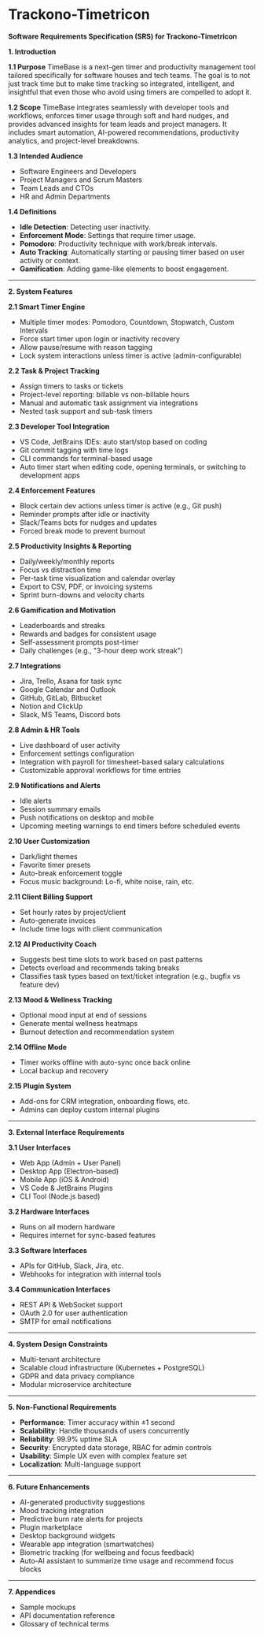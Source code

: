 # Trackono-Timetricon

**Software Requirements Specification (SRS) for Trackono-Timetricon**

**1. Introduction**

**1.1 Purpose**
TimeBase is a next-gen timer and productivity management tool tailored specifically for software houses and tech teams. The goal is to not just track time but to make time tracking so integrated, intelligent, and insightful that even those who avoid using timers are compelled to adopt it.

**1.2 Scope**
TimeBase integrates seamlessly with developer tools and workflows, enforces timer usage through soft and hard nudges, and provides advanced insights for team leads and project managers. It includes smart automation, AI-powered recommendations, productivity analytics, and project-level breakdowns.

**1.3 Intended Audience**
- Software Engineers and Developers
- Project Managers and Scrum Masters
- Team Leads and CTOs
- HR and Admin Departments

**1.4 Definitions**
- **Idle Detection**: Detecting user inactivity.
- **Enforcement Mode**: Settings that require timer usage.
- **Pomodoro**: Productivity technique with work/break intervals.
- **Auto Tracking**: Automatically starting or pausing timer based on user activity or context.
- **Gamification**: Adding game-like elements to boost engagement.

---

**2. System Features**

**2.1 Smart Timer Engine**
- Multiple timer modes: Pomodoro, Countdown, Stopwatch, Custom Intervals
- Force start timer upon login or inactivity recovery
- Allow pause/resume with reason tagging
- Lock system interactions unless timer is active (admin-configurable)

**2.2 Task & Project Tracking**
- Assign timers to tasks or tickets
- Project-level reporting: billable vs non-billable hours
- Manual and automatic task assignment via integrations
- Nested task support and sub-task timers

**2.3 Developer Tool Integration**
- VS Code, JetBrains IDEs: auto start/stop based on coding
- Git commit tagging with time logs
- CLI commands for terminal-based usage
- Auto timer start when editing code, opening terminals, or switching to development apps

**2.4 Enforcement Features**
- Block certain dev actions unless timer is active (e.g., Git push)
- Reminder prompts after idle or inactivity
- Slack/Teams bots for nudges and updates
- Forced break mode to prevent burnout

**2.5 Productivity Insights & Reporting**
- Daily/weekly/monthly reports
- Focus vs distraction time
- Per-task time visualization and calendar overlay
- Export to CSV, PDF, or invoicing systems
- Sprint burn-downs and velocity charts

**2.6 Gamification and Motivation**
- Leaderboards and streaks
- Rewards and badges for consistent usage
- Self-assessment prompts post-timer
- Daily challenges (e.g., "3-hour deep work streak")

**2.7 Integrations**
- Jira, Trello, Asana for task sync
- Google Calendar and Outlook
- GitHub, GitLab, Bitbucket
- Notion and ClickUp
- Slack, MS Teams, Discord bots

**2.8 Admin & HR Tools**
- Live dashboard of user activity
- Enforcement settings configuration
- Integration with payroll for timesheet-based salary calculations
- Customizable approval workflows for time entries

**2.9 Notifications and Alerts**
- Idle alerts
- Session summary emails
- Push notifications on desktop and mobile
- Upcoming meeting warnings to end timers before scheduled events

**2.10 User Customization**
- Dark/light themes
- Favorite timer presets
- Auto-break enforcement toggle
- Focus music background: Lo-fi, white noise, rain, etc.

**2.11 Client Billing Support**
- Set hourly rates by project/client
- Auto-generate invoices
- Include time logs with client communication

**2.12 AI Productivity Coach**
- Suggests best time slots to work based on past patterns
- Detects overload and recommends taking breaks
- Classifies task types based on text/ticket integration (e.g., bugfix vs feature dev)

**2.13 Mood & Wellness Tracking**
- Optional mood input at end of sessions
- Generate mental wellness heatmaps
- Burnout detection and recommendation system

**2.14 Offline Mode**
- Timer works offline with auto-sync once back online
- Local backup and recovery

**2.15 Plugin System**
- Add-ons for CRM integration, onboarding flows, etc.
- Admins can deploy custom internal plugins

---

**3. External Interface Requirements**

**3.1 User Interfaces**
- Web App (Admin + User Panel)
- Desktop App (Electron-based)
- Mobile App (iOS & Android)
- VS Code & JetBrains Plugins
- CLI Tool (Node.js based)

**3.2 Hardware Interfaces**
- Runs on all modern hardware
- Requires internet for sync-based features

**3.3 Software Interfaces**
- APIs for GitHub, Slack, Jira, etc.
- Webhooks for integration with internal tools

**3.4 Communication Interfaces**
- REST API & WebSocket support
- OAuth 2.0 for user authentication
- SMTP for email notifications

---

**4. System Design Constraints**
- Multi-tenant architecture
- Scalable cloud infrastructure (Kubernetes + PostgreSQL)
- GDPR and data privacy compliance
- Modular microservice architecture

---

**5. Non-Functional Requirements**
- **Performance**: Timer accuracy within ±1 second
- **Scalability**: Handle thousands of users concurrently
- **Reliability**: 99.9% uptime SLA
- **Security**: Encrypted data storage, RBAC for admin controls
- **Usability**: Simple UX even with complex feature set
- **Localization**: Multi-language support

---

**6. Future Enhancements**
- AI-generated productivity suggestions
- Mood tracking integration
- Predictive burn rate alerts for projects
- Plugin marketplace
- Desktop background widgets
- Wearable app integration (smartwatches)
- Biometric tracking (for wellbeing and focus feedback)
- Auto-AI assistant to summarize time usage and recommend focus blocks

---

**7. Appendices**
- Sample mockups
- API documentation reference
- Glossary of technical terms

